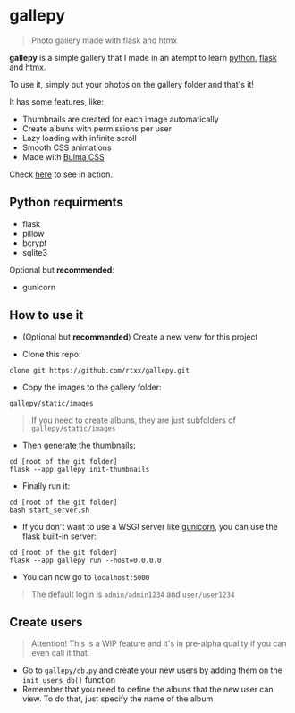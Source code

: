 
# gallepy
> Photo gallery made with flask and htmx

**gallepy** is a simple gallery that I made in an atempt to learn [python](https://www.python.org/), [flask](https://flask.palletsprojects.com/en/3.0.x/) and [htmx](https://htmx.org/).

To use it, simply put your photos on the gallery folder and that's it!

It has some features, like:

- Thumbnails are created for each image automatically
- Create albuns with permissions per user
- Lazy loading with infinite scroll
- Smooth CSS animations
- Made with [Bulma CSS](https://bulma.io/)

Check [here](https://photos.ruiteixeira.me) to see in action.

## Python requirments

- flask
- pillow
- bcrypt
- sqlite3

Optional but **recommended**:
- gunicorn

## How to use it

- (Optional but **recommended**) Create a new venv for this project

- Clone this repo:
```
clone git https://github.com/rtxx/gallepy.git
```

- Copy the images to the gallery folder:
```
gallepy/static/images
```
> If you need to create albuns, they are just subfolders of ```gallepy/static/images```

- Then generate the thumbnails: 
```
cd [root of the git folder]
flask --app gallepy init-thumbnails
```

- Finally run it:
```
cd [root of the git folder]
bash start_server.sh
```

- If you don't want to use a WSGI server like [gunicorn](https://gunicorn.org/), you can use the flask built-in server:
```
cd [root of the git folder]
flask --app gallepy run --host=0.0.0.0
```

- You can now go to ```localhost:5000```

> The default login is ```admin/admin1234``` and ```user/user1234```

## Create users
> Attention! This is a WIP feature and it's in pre-alpha quality if you can even call it that.

- Go to ```gallepy/db.py``` and create your new users by adding them on the ```init_users_db()``` function
- Remember that you need to define the albuns that the new user can view. To do that, just specify the name of the album


